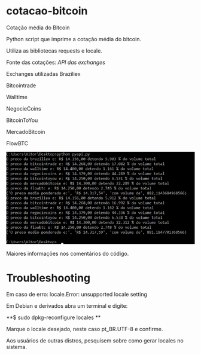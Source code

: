 # cotacao-bitcoin
Cotação média do Bitcoin

Python script que imprime a cotação média do bitcoin. 

Utiliza as bibliotecas requests e locale. 

Fonte das cotações: *API das exchanges*

Exchanges utilizadas
Braziliex

Bitcointrade

Walltime

NegocieCoins

BitcoinToYou

MercadoBitcoin

FlowBTC

![](https://raw.githubusercontent.com/vitorgamer58/cotacao-bitcoin/master/running.png)

Maiores informações nos comentários do código.

# Troubleshooting

Em caso de erro: locale.Error: unsupported locale setting

Em Debian e derivados abra um terminal e digite: 

**$ sudo dpkg-reconfigure locales **

Marque o locale desejado, neste caso pt_BR.UTF-8 e confirme. 

Aos usuários de outras distros, pesquisem sobre como gerar locales no sistema. 
